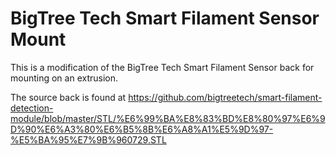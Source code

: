 # BigTree Tech Smart Filament Sensor Mount

This is a modification of the BigTree Tech Smart Filament Sensor back for mounting on an extrusion.

The source back is found at https://github.com/bigtreetech/smart-filament-detection-module/blob/master/STL/%E6%99%BA%E8%83%BD%E8%80%97%E6%9D%90%E6%A3%80%E6%B5%8B%E6%A8%A1%E5%9D%97-%E5%BA%95%E7%9B%960729.STL


